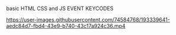 basic HTML CSS and JS EVENT KEYCODES

https://user-images.githubusercontent.com/74584768/193339641-aedc84d7-fbd4-43e9-b740-43c17a924c36.mp4

